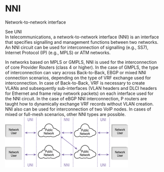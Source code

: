 # NNI


Network-to-network interface

See UNI\
In telecommunications, a network-to-network interface (NNI) is an
interface that specifies signalling and management functions between two
networks. An NNI circuit can be used for interconnection of signalling
(e.g., SS7), Internet Protocol (IP) (e.g., MPLS) or ATM networks.

In networks based on MPLS or GMPLS, NNI is used for the interconnection
of core Provider Routers (class 4 or higher). In the case of GMPLS, the
type of interconnection can vary across Back-to-Back, EBGP or mixed NNI
connection scenarios, depending on the type of VRF exchange used for
interconnection. In case of Back-to-Back, VRF is necessary to create
VLANs and subsequently sub-interfaces (VLAN headers and DLCI headers for
Ethernet and frame relay network packets) on each interface used for the
NNI circuit. In the case of eBGP NNI interconnection, P routers are
taught how to dynamically exchange VRF records without VLAN creation.
NNI also can be used for interconnection of two VoIP nodes. In cases of
mixed or full-mesh scenarios, other NNI types are possible.\
![](./images/15008693.png?width=399)

